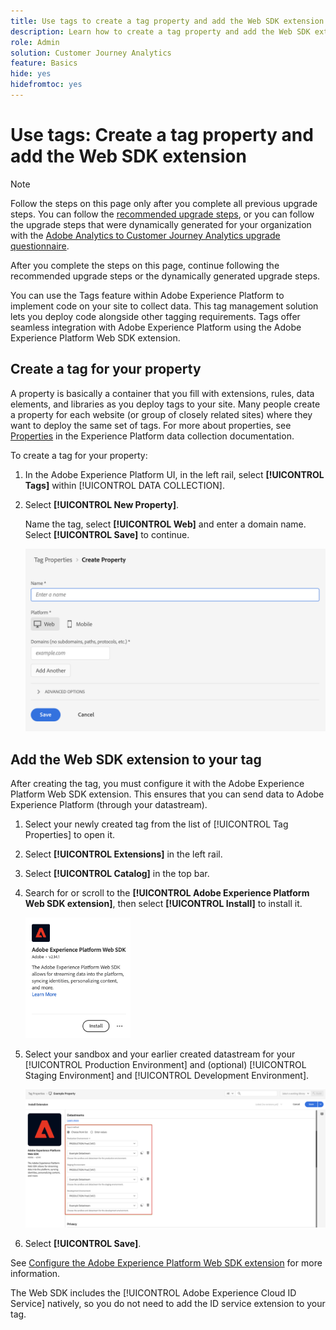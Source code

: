 ```yaml
---
title: Use tags to create a tag property and add the Web SDK extension
description: Learn how to create a tag property and add the Web SDK extension
role: Admin
solution: Customer Journey Analytics
feature: Basics
hide: yes
hidefromtoc: yes
---
```

# Use tags: Create a tag property and add the Web SDK extension

>[!NOTE]
> 
>Follow the steps on this page only after you complete all previous upgrade steps. You can follow the [recommended upgrade steps](/help/getting-started/cja-upgrade/cja-upgrade-recommendations.md#recommended-upgrade-steps-for-most-organizations), or you can follow the upgrade steps that were dynamically generated for your organization with the [Adobe Analytics to Customer Journey Analytics upgrade questionnaire](https://gigazelle.github.io/cja-ttv/). 
>
>After you complete the steps on this page, continue following the recommended upgrade steps or the dynamically generated upgrade steps. 

You can use the Tags feature within Adobe Experience Platform to implement code on your site to collect data. This tag management solution lets you deploy code alongside other tagging requirements. Tags offer seamless integration with Adobe Experience Platform using the Adobe Experience Platform Web SDK extension.

## Create a tag for your property

A property is basically a container that you fill with extensions, rules, data elements, and libraries as you deploy tags to your site. Many people create a property for each website (or group of closely related sites) where they want to deploy the same set of tags. For more about properties, see [Properties](https://experienceleague.adobe.com/en/docs/experience-platform/tags/admin/companies-and-properties) in the Experience Platform data collection documentation.

To create a tag for your property:

1. In the Adobe Experience Platform UI, in the left rail, select **[!UICONTROL Tags]** within [!UICONTROL DATA COLLECTION].

2. Select **[!UICONTROL New Property]**. 

    Name the tag, select **[!UICONTROL Web]** and enter a domain name. Select **[!UICONTROL Save]** to continue.

    ![Create a property](assets/create-property.png)

## Add the Web SDK extension to your tag

After creating the tag, you must configure it with the Adobe Experience Platform Web SDK extension. This ensures that you can send data to Adobe Experience Platform (through your datastream).

1. Select your newly created tag from the list of [!UICONTROL Tag Properties] to open it.

1. Select **[!UICONTROL Extensions]** in the left rail.

1. Select **[!UICONTROL Catalog]** in the top bar.

1. Search for or scroll to the **[!UICONTROL Adobe Experience Platform Web SDK extension]**, then select **[!UICONTROL Install]** to install it.

   <img src="assets/aepwebsdk-extension.png" width="35%"/>

1. Select your sandbox and your earlier created datastream for your [!UICONTROL Production Environment] and (optional) [!UICONTROL Staging Environment] and [!UICONTROL Development Environment].

   ![AEP Web SDK extension configuration](assets/aepwebsk-extension-datastreams.png)

1. Select **[!UICONTROL Save]**.

See [Configure the Adobe Experience Platform Web SDK extension](https://experienceleague.adobe.com/docs/experience-platform/tags/extensions/client/web-sdk/web-sdk-extension-configuration.html) for more information.

The Web SDK includes the [!UICONTROL Adobe Experience Cloud ID Service] natively, so you do not need to add the ID service extension to your tag.
